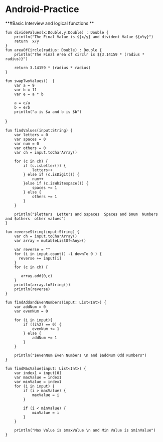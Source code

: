 # Android-Practice
**#Basic Interview and logical functions **



    fun divideValues(x:Double,y:Double) : Double {
        println("The Final Value is ${x/y} and divident Value ${x%y}")
        return  x/y
    }
    fun areaOfCircle(radius: Double) : Double {
        println("The Final Area of circlr is ${3.14159 * (radius * radius)}")

        return 3.14159 * (radius * radius)
    }

    fun swapTwoValues()  {
        var a = 9
        var b = 11
        var e = a * b

        a = e/a
        b = e/b
        println("a is $a and b is $b")
}

    fun findValues(input:String) {
        var letters = 0
        var spaces = 0
        var num = 0
        var others = 0
        var ch = input.toCharArray()

        for (c in ch) {
            if (c.isLetter()) {
                letters++
            } else if (c.isDigit()) {
                num++
            }else if (c.isWhitespace()) {
                spaces += 1
            } else {
                others += 1
            }
        }

        println("$letters  Letters and $spaces  Spaces and $num  Numbers and $others  other values")
    }

    fun reverseString(input:String) {
        var ch = input.toCharArray()
        var array = mutableListOf<Any>()

        var reverse = ""
        for (i in input.count() -1 downTo 0 ) {
          reverse += input[i]
        }
        for (c in ch) {

           array.add(0,c)
        }
        println(array.toString())
        println(reverse)
    }

    fun findAddandEvenNumbers(input: List<Int>) {
        var addNum = 0
        var evenNum = 0

        for (i in input){
            if ((i%2) == 0) {
                evenNum += 1
            } else {
                addNum += 1
            }
        }

        println("$evenNum Even Numbers \n and $addNum Odd Numbers")
    }

    fun findMaxValue(input: List<Int>) {
        var index1 = input[0]
        var maxValue = index1
        var minValue = index1
        for (i in input) {
            if (i > maxValue) {
                maxValue = i
            }

            if (i < minValue) {
                minValue = i
            }
        }

        println("Max Value is $maxValue \n and Min Value is $minValue")
    }
